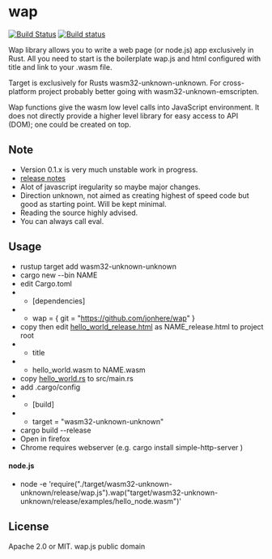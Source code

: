 # wap
[![Build Status](https://travis-ci.org/jonhere/wap.svg?branch=master)](https://travis-ci.org/jonhere/wap)
[![Build status](https://ci.appveyor.com/api/projects/status/github/jonhere/wap?svg=true)](https://ci.appveyor.com/project/jonhere/wap)

Wap library allows you to write a web page (or node.js) app exclusively in Rust.
All you need to start is the boilerplate wap.js and html configured with title and link to your .wasm file.

Target is exclusively for Rusts wasm32-unknown-unknown. For cross-platform project probably better going with wasm32-unknown-emscripten.

Wap functions give the wasm low level calls into JavaScript environment. It does not directly provide a higher level library for easy access to API (DOM); one could be created on top.

## Note
* Version 0.1.x is very much unstable work in progress.
* [release notes](https://github.com/jonhere/wap/releases)
* Alot of javascript iregularity so maybe major changes.
* Direction unknown, not aimed as creating highest of speed code but good as starting point. Will be kept minimal.
* Reading the source highly advised.
* You can always call eval.

## Usage
* rustup target add wasm32-unknown-unknown
* cargo new --bin NAME
* edit Cargo.toml
* - [dependencies]
* - wap = { git = "https://github.com/jonhere/wap" }
* copy then edit [hello_world_release.html](https://raw.githubusercontent.com/jonhere/wap/master/hello_world_release.html) as NAME_release.html to project root
* - title
* - hello_world.wasm to NAME.wasm
* copy [hello_world.rs](https://raw.githubusercontent.com/jonhere/wap/master/examples/hello_world.rs) to src/main.rs
* add .cargo/config
* - [build]
* - target = "wasm32-unknown-unknown"
* cargo build --release
* Open in firefox
* Chrome requires webserver (e.g. cargo install simple-http-server )

#### node.js
* node -e 'require("./target/wasm32-unknown-unknown/release/wap.js").wap("target/wasm32-unknown-unknown/release/examples/hello_node.wasm")'

## License
Apache 2.0 or MIT.
wap.js public domain
